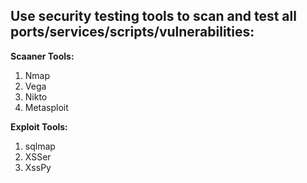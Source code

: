 ## Use security testing tools to scan and test all ports/services/scripts/vulnerabilities:

**Scaaner Tools:**

1. Nmap
2. Vega
3. Nikto
4. Metasploit
  
**Exploit Tools:**

1. sqlmap
2. XSSer
3. XssPy
